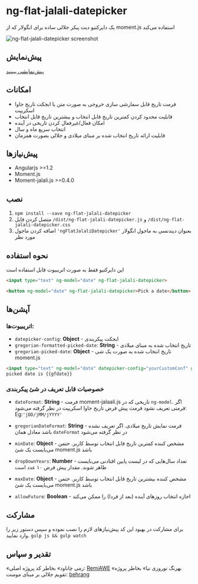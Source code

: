 ng-flat-jalali-datepicker
===

یک دایرکتیو دیت پیکر جلالی ساده برای انگولار که از moment.js استفاده می‌کند

![ng-flat-jalali-datepicker screenshot](http://s7.picofile.com/file/8252672284/taghvim.png)

## پیش‌نمایش

[پیش‌نمایشی ببینید](http://thg303.github.io/jalali-datepicker-demo/)

## امکانات
* فرمت تاریخ قابل سفارشی سازی خروجی به صورت متن یا ابجکت تاریخ جاوا اسکریپت
* قابلیت محدود کردن کمترین تاریخ قابل انتخاب و بیشترین تاریخ قابل انتخاب
* امکان فعال/غیرفعال کردن تاریخی در آینده
* انتخاب سریع ماه و سال
* قابلیت ارائه تاریخ انتخاب شده بر مبنای میلادی و جلالی بصورت همزمان

## پیش‌نیازها
* Angularjs >=1.2
* Moment.js
* Moment-jalali.js >=0.4.0

## نصب

1. `npm install --save ng-flat-jalali-datepicker`
2. متصل کردن فایل `/dist/ng-flat-jalali-datepicker.js` و `/dist/ng-flat-jalali-datepicker.css`
3. اضافه کردن ماجول `'ngFlatJalaliDatepicker'` بعنوان دپندنسی به ماجول انگولار مورد نظر


## نحوه استفاده

این دایرکتیو فقط به صورت اتریبیوت قابل استفاده است

```html
<input type="text" ng-model="date" ng-flat-jalali-datepicker>
```

```html
<button ng-model="date" ng-flat-jalali-datepicker>Pick a date</button>
```

## آپشن‌ها

### اتریبیوت‌ها:
* `datepicker-config`: **Object** - ابجکت پیکربندی
* `gregorian-formatted-picked-date`: **String** - تاریخ انتخاب شده به مبنای میلادی
* `gregorian-picked-date`: **Object** - تاریخ انتخاب شده به صورت یک شی moment.js
```html
<input type="text" ng-model="date" datepicker-config="yourCustomConf" gregorian-formatted-picked-date="gfdate" gregorian-picked-date="gdate"  ng-flat-jalali-datepicker>Pick a date</button>
picked date is {{gfdate}}
```

### خصوصیات قابل تعریف در شئ پیکربندی

* `dateFormat`: **String** - فرمت moment-jalaali.js تاریخی که در `ng-model`. اگر فرمتی تعریف نشود فرمت پیش فرض تاریخ جاوا اسکریپت در نظر گرفته می‌شود:
Eg:`'jDD/jMM/jYYYY'`

* `gregorianDateFormat`: **String** - فرمت نمایش تاریخ میلادی. اگر تعریف نشده باشد معادل همان `dateFormat` در نظر گرفته می‌شود
* `minDate`: **Object** - مشخص کننده کمترین تاریخ قابل انتخاب توسط کاربر. حتمن می‌بایست یک شئ moment.js باشد
* `dropDownYears`: **Number** - تعداد سال‌هایی که در لیست پایین افتادنی می‌بایست ظاهر شوند. مقدار پیش فرض ۱۰ عدد است
* `maxDate`: **Object** - مشخص کننده بیشترین تاریخ قابل انتخاب توسط کاربر. حتمن می‌بایست یک شئ moment.js باشد
* `allowFuture`: **Boolean** - اجازه انتخاب روزهای آینده (بعد از فردا) را ممکن می‌کند


## مشارکت
برای مشارکت در بهبود این کد پیش‌نیازهای لازم را نصب نموده و سپس دستور زیر را وارد نمایید.
`gulp js && gulp watch`

## تقدیر و سپاس
«رمی چاناود» بخاطر کد پروژه اصلی:
[RemiAWE](https://github.com/RemiAWE/ng-flat-datepicker)
«بهرنگ نوروزی نیا» بخاطر پروژه تقویم جلالی بر مبنای مومنت:
[behrang](https://github.com/jalaali/moment-jalaali)


